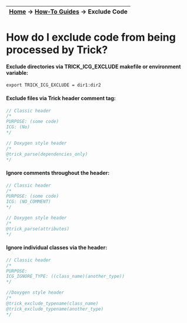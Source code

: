 | [Home](/trick) → [How‐To Guides](How‐To-Guides) → Exclude Code |
|----------------------------------------------------------|

# How do I exclude code from being processed by Trick?

#### Exclude directories via TRICK\_ICG\_EXCLUDE makefile or environment variable:
```
export TRICK_ICG_EXCLUDE = dir1:dir2
```

#### Exclude files via Trick header comment tag:
```c++
// Classic header
/*
PURPOSE: (some code)
ICG: (No)
*/

// Doxygen style header
/*
@trick_parse(dependencies_only)
*/
```

#### Ignore comments throughout the header:
```c++
// Classic header
/*
PURPOSE: (some code)
ICG: (NO_COMMENT)
*/

// Doxygen style header
/*
@trick_parse(attributes)
*/
```

#### Ignore individual classes via the header:
```c++
// Classic header
/*
PURPOSE:
ICG_IGNORE_TYPE: ((class_name)(another_type))
*/

//Doxygen style header
/*
@trick_exclude_typename(class_name)
@trick_exclude_typename(another_type)
*/
```
